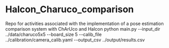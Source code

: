 # Halcon_Charuco_comparison
Repo for activities associated with the implementation of a pose estimation comparison system with ChArUco and Halcon
python main.py --input_dir ../data/charuco5x5 --board_size 5 --calib_file ../calibration/camera_calib.yaml --output_csv ../output/results.csv